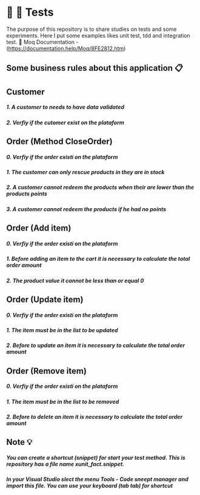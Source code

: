 # :pencil: :blue_book: Tests

The purpose of this repository is to share studies on tests and some experiments. Here I put some examples likes unit test, tdd and integration test. 
:bookmark_tabs: Moq Documentation -  (https://documentation.help/Moq/8FE2812.htm)

## Some business rules about this application :clipboard:

## Customer 
##### 1. A customer to needs to have data validated
##### 2. Verfiy if the cutomer exist on the plataform

## Order (Method CloseOrder) 
##### 0. Verfiy if the order existi on the plataform
##### 1. The customer can only rescue products in they are in stock
##### 2. A customer cannot redeem  the products when their are lower than the products points 
##### 3. A customer cannot redeem  the products if he had no points

## Order (Add item)
##### 0. Verfiy if the order existi on the plataform
##### 1. Before adding an item to the cart it is necessary to calculate the total order amount
##### 2. The product value it cannot be less than or equal 0

## Order (Update item)
##### 0. Verfiy if the order existi on the plataform
##### 1. The item must be in the list to be updated
##### 2. Before to update an item it is necessary to calculate the total order amount

## Order (Remove item)
##### 0. Verfiy if the order existi on the plataform
##### 1. The item must be in the list to be removed
##### 2. Before to delete an item it is necessary to calculate the total order amount


## Note :bulb:
##### You can create a shortcut (snippet) for start your test method. This is repository has a file name xunit_fact.snippet.
##### In your **Visual Studio slect the menu Tools - Code sneept manager and import this file**. You can use your keyboard (tab tab)  for shortcut

